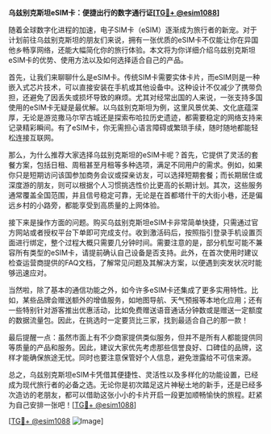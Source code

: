 **乌兹别克斯坦eSIM卡：便捷出行的数字通行证[[TG💪+ @esim1088](https://t.me/s/esim1088)]**

随着全球数字化进程的加速，电子SIM卡（eSIM）逐渐成为旅行者的新宠。对于计划前往乌兹别克斯坦的朋友们来说，拥有一张优质的eSIM卡不仅能让你在异国他乡畅享网络，还能大幅简化你的旅行体验。本文将为你详细介绍乌兹别克斯坦eSIM卡的优势、使用方法以及如何选择适合自己的产品。

首先，让我们来聊聊什么是eSIM卡。传统SIM卡需要实体卡片，而eSIM则是一种嵌入式芯片技术，可以直接安装在手机或其他设备中。这种设计不仅减少了携带负担，还避免了因丢失或损坏导致的麻烦。尤其对经常出国的人来说，一张支持多国使用的eSIM卡无疑是最优解。以乌兹别克斯坦为例，这里风景优美、文化底蕴深厚，无论是游览撒马尔罕古城还是探索布哈拉历史遗迹，都需要稳定的网络支持来记录精彩瞬间。有了eSIM卡，你无需担心语言障碍或繁琐手续，随时随地都能轻松连接互联网。

那么，为什么推荐大家选择乌兹别克斯坦的eSIM卡呢？首先，它提供了灵活的套餐方案，包括日租、周租甚至月租等多种选项，满足不同用户的需求。例如，如果你只是短期访问该国参加商务会议或探亲访友，可以选择短期套餐；而长期居住或深度游的朋友，则可以根据个人习惯挑选性价比更高的长期计划。其次，这些服务通常覆盖全国范围，并且信号稳定可靠，无论是在首都塔什干的大街小巷，还是偏远乡村的小路旁，都能享受到高质量的上网体验。

接下来是操作方面的问题。购买乌兹别克斯坦eSIM卡非常简单快捷，只需通过官方网站或者授权平台下单即可完成支付。收到激活码后，按照指引登录手机设置页面进行绑定，整个过程大概只需要几分钟时间。需要注意的是，部分机型可能不兼容所有类型的eSIM卡，请提前确认自己设备是否支持。此外，在首次使用时建议检查运营商提供的FAQ文档，了解常见问题及其解决方案，以便遇到突发状况时能够迅速应对。

当然啦，除了基本的通信功能之外，如今许多eSIM卡还集成了更多实用特性。比如，某些品牌会赠送额外的增值服务，如地图导航、天气预报等本地化应用；还有一些特别针对游客推出优惠活动，比如免费赠送语音通话分钟数或是赠送一定额度的数据流量包。因此，在挑选时一定要货比三家，找到最适合自己的那一款！

最后提醒一点：虽然市面上有不少商家提供类似服务，但并不是所有人都能提供同等质量的产品和服务。因此，建议大家优先考虑那些信誉良好、口碑佳的品牌，这样才能确保旅途无忧。同时也要注意保管好个人信息，避免泄露给不可信来源。

总之，乌兹别克斯坦eSIM卡凭借其便捷性、灵活性以及多样化的功能设置，已经成为现代旅行者的必备之选。无论你是初次踏足这片神秘土地的新手，还是已经多次造访的老朋友，都可以借助这张小小的卡片开启一段更加顺畅愉快的旅程。赶紧为自己安排一张吧！[[TG💪+ @esim1088](https://t.me/s/esim1088)] 

[[TG💪+ @esim1088](https://t.me/s/esim1088) ![Image](https://i.postimg.cc/4NQfJmqS/Snipaste-2025-05-13-00-14-12.png)]